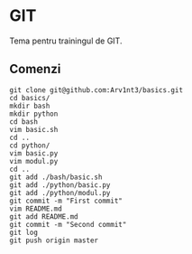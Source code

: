 <h1 class="code-line" data-line-start=0 data-line-end=1 ><a id="GIT_0"></a>GIT</h1>
<p class="has-line-data" data-line-start="2" data-line-end="3">Tema pentru trainingul de GIT.</p>
<h2 class="code-line" data-line-start=4 data-line-end=5 ><a id="Comenzi_4"></a>Comenzi</h2>
<pre><code class="has-line-data" data-line-start="7" data-line-end="28">git clone git@github.com:Arv1nt3/basics.git
cd basics/
mkdir bash
mkdir python
cd bash
vim basic.sh
cd ..
cd python/
vim basic.py
vim modul.py
cd ..
git add ./bash/basic.sh
git add ./python/basic.py
git add ./python/modul.py
git commit -m &quot;First commit&quot;
vim README.md
git add README.md
git commit -m &quot;Second commit&quot;
git log
git push origin master
</code></pre>
